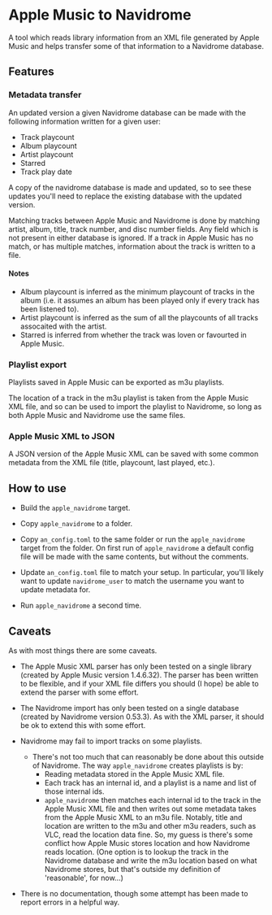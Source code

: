 # Apple Music to Navidrome

A tool which reads library information from an XML file generated by Apple Music and helps transfer some of that information to a Navidrome database.

## Features

### Metadata transfer

An updated version a given Navidrome database can be made with the following information written for a given user:

- Track playcount
- Album playcount
- Artist playcount
- Starred
- Track play date

A copy of the navidrome database is made and updated, so to see these updates you'll need to replace the existing database with the updated version.

Matching tracks between Apple Music and Navidrome is done by matching artist, album, title, track number, and disc number fields.
Any field which is not present in either database is ignored.
If a track in Apple Music has no match, or has multiple matches, information about the track is written to a file.

#### Notes

- Album playcount is inferred as the minimum playcount of tracks in the album (i.e. it assumes an album has been played only if every track has been listened to).
- Artist playcount is inferred as the sum of all the playcounts of all tracks assocaited with the artist.
- Starred is inferred from whether the track was loven or favourted in Apple Music.


### Playlist export

Playlists saved in Apple Music can be exported as m3u playlists.

The location of a track in the m3u playlist is taken from the Apple Music XML file, and so can be used to import the playlist to Navidrome, so long as both Apple Music and Navidrome use the same files.

### Apple Music XML to JSON

A JSON version of the Apple Music XML can be saved with some common metadata from the XML file (title, playcount, last played, etc.).

## How to use

- Build the `apple_navidrome` target.

- Copy `apple_navidrome` to a folder.

- Copy `an_config.toml` to the same folder or run the `apple_navidrome` target from the folder.
  On first run of `apple_navidrome` a default config file will be made with the same contents, but without the comments.

- Update `an_config.toml` file to match your setup.
  In particular, you'll likely want to update `navidrome_user` to match the username you want to update metadata for.

- Run `apple_navidrome` a second time.

## Caveats

As with most things there are some caveats.

- The Apple Music XML parser has only been tested on a single library (created by Apple Music version 1.4.6.32).
  The parser has been written to be flexible, and if your XML file differs you should (I hope) be able to extend the parser with some effort.

- The Navidrome import has only been tested on a single database (created by Navidrome version 0.53.3).
  As with the XML parser, it should be ok to extend this with some effort.

- Navidrome may fail to import tracks on some playlists.
  - There's not too much that can reasonably be done about this outside of Navidrome.
    The way `apple_navidrome` creates playlists is by:
    - Reading metadata stored in the Apple Music XML file.
    -  Each track has an internal id, and a playlist is a name and list of those internal ids.
    -  `apple_navidrome` then matches each internal id to the track in the Apple Music XML file and then writes out some metadata takes from the Apple Music XML to an m3u file.
    Notably, title and location are written to the m3u and other m3u readers, such as VLC, read the location data fine.
    So, my guess is there's some conflict how Apple Music stores location and how Navidrome reads location.
    (One option is to lookup the track in the Navidrome database and write the m3u location based on what Navidrome stores, but that's outside my definition of 'reasonable', for now…)

- There is no documentation, though some attempt has been made to report errors in a helpful way.
